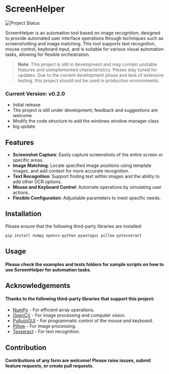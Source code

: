 # ScreenHelper

![Project Status](https://img.shields.io/badge/status-in%20development-orange.svg)

ScreenHelper is an automation tool based on image recognition, designed to provide automated user interface operations through techniques such as screenshotting and image matching. This tool supports text recognition, mouse control, keyboard input, and is suitable for various visual automation tasks, allowing for flexible orchestration.

> **Note**: This project is still in development and may contain unstable features and unimplemented characteristics. Please stay tuned for updates. Due to the current development phase and lack of extensive testing, this project should not be used in production environments.

### Current Version: v0.2.0

- Initial release
- The project is still under development; feedback and suggestions are welcome
- Modify the code structure to add the windows window manager class
- big update

## Features

- **Screenshot Capture**: Easily capture screenshots of the entire screen or specific areas.
- **Image Matching**: Locate specified image positions using template images, and add context for more accurate recognition.
- **Text Recognition**: Support finding text within images and the ability to add other OCR options.
- **Mouse and Keyboard Control**: Automate operations by simulating user actions.
- **Flexible Configuration**: Adjustable parameters to meet specific needs.

## Installation

Please ensure that the following third-party libraries are installed:

```bash
pip install numpy opencv-python pyautogui pillow pytesseract
```

## Usage
#### Please check the examples and tests folders for sample scripts on how to use ScreenHelper for automation tasks.

## Acknowledgements
#### Thanks to the following third-party libraries that support this project:
- [NumPy](https://numpy.org/) - For efficient array operations.
- [OpenCV](https://opencv.org/) - For image processing and computer vision.
- [PyAutoGUI](https://pyautogui.readthedocs.io/) - For programmatic control of the mouse and keyboard.
- [Pillow](https://python-pillow.org/) - For image processing.
- [Tesseract](https://github.com/tesseract-ocr/tesseract) - For text recognition.

## Contribution
#### Contributions of any form are welcome! Please raise issues, submit feature requests, or create pull requests.